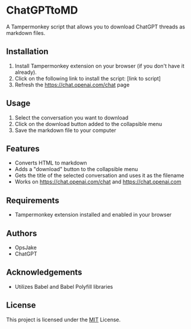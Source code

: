 # ChatGPTtoMD

A Tampermonkey script that allows you to download ChatGPT threads as markdown files.

## Installation
1. Install Tampermonkey extension on your browser (if you don't have it already).
2. Click on the following link to install the script: [link to script]
3. Refresh the https://chat.openai.com/chat page

## Usage
1. Select the conversation you want to download
2. Click on the download button added to the collapsible menu
3. Save the markdown file to your computer

## Features
- Converts HTML to markdown
- Adds a "download" button to the collapsible menu
- Gets the title of the selected conversation and uses it as the filename
- Works on https://chat.openai.com/chat and https://chat.openai.com

## Requirements
- Tampermonkey extension installed and enabled in your browser

## Authors
- OpsJake
- ChatGPT

## Acknowledgements
- Utilizes Babel and Babel Polyfill libraries

## License
This project is licensed under the [MIT](https://opensource.org/licenses/MIT) License.